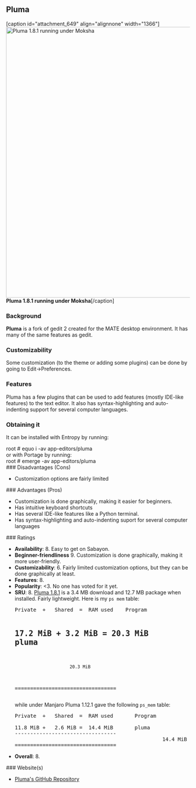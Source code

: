 ## Pluma
[caption id="attachment_649" align="alignnone" width="1366"]<a href="http://linux.x10host.com/blog/wp-content/uploads/2015/10/Pluma-1.8.1-running-under-Mokhsa.png"><img class="size-full wp-image-649" src="http://linux.x10host.com/blog/wp-content/uploads/2015/10/Pluma-1.8.1-running-under-Mokhsa.png" alt="Pluma 1.8.1 running under Moksha" width="1366" height="740" /></a> <strong>Pluma 1.8.1 running under Moksha</strong>[/caption]
### Background
<strong>Pluma</strong> is a fork of gedit 2 created for the MATE desktop environment. It has many of the same features as gedit.
### Customizability
Some customization (to the theme or adding some plugins) can be done by going to Edit→Preferences.
### Features
Pluma has a few plugins that can be used to add features (mostly IDE-like features) to the text editor. It also has syntax-highlighting and auto-indenting support for several computer languages.
### Obtaining it
It can be installed with Entropy by running:
<div class="code"><span class="coder">root #</span>  equo i -av app-editors/pluma</div>
or with Portage by running:
<div class="code"><span class="coder">root #</span>  emerge -av app-editors/pluma</div>
### Disadvantages (Cons)
<ul>
	<li>Customization options are fairly limited</li>
</ul>
### Advantages (Pros)
<ul>
	<li>Customization is done graphically, making it easier for beginners.</li>
	<li>Has intuitive keyboard shortcuts</li>
	<li>Has several IDE-like features like a Python terminal.</li>
	<li>Has syntax-highlighting and auto-indenting suport for several computer languages</li>
</ul>
### Ratings
<ul>
	<li><strong>Availability</strong>: 8. Easy to get on Sabayon.</li>
	<li><strong>Beginner-friendliness</strong> 9. Customization is done graphically, making it more user-friendly.</li>
	<li><strong>Customizability</strong>: 6. Fairly limited customization options, but they can be done graphically at least.</li>
	<li><strong>Features</strong>: 8.</li>
	<li><strong>Popularity</strong>: &lt;3. No one has voted for it yet.</li>
	<li><strong>SRU</strong>: 8. <a href="https://packages.sabayon.org/show/pluma,130458,sabayon-weekly,amd64,5,standard" target="_blank">Pluma 1.8.1</a> is a 3.4 MB download and 12.7 MB package when installed. Fairly lightweight. Here is my <code>ps mem</code> table:
<pre>
Private  +   Shared  =  RAM used	Program

 17.2 MiB +   3.2 MiB =  20.3 MiB	pluma
---------------------------------
                         20.3 MiB
=================================
</pre>
while under Manjaro Pluma 1.12.1 gave the following <code>ps_mem</code> table:
<pre>
Private  +   Shared  =  RAM used       Program

11.8 MiB +   2.6 MiB =  14.4 MiB       pluma
---------------------------------
												14.4 MiB
=================================
</pre>
</li>
	<li><strong>Overall</strong>: 8.</li>
</ul>
### Website(s)
<ul>
	<li><a href="https://github.com/mate-desktop/pluma">Pluma's GitHub Repository</a></li>
</ul>

